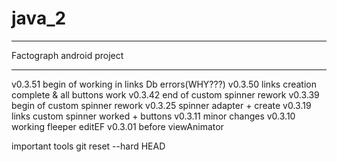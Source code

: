 java_2
======
___________
Factograph android project
________________________________
v0.3.51
 begin of working in links Db errors(WHY???)
v0.3.50
 links creation complete & all buttons work
v0.3.42
 end of custom spinner rework
v0.3.39
 begin of custom spinner rework
v0.3.25
 spinner adapter + create
v0.3.19
 links custom spinner worked + buttons
v0.3.11
 minor changes
v0.3.10
 working fleeper editEF
v0.3.01 
 before viewAnimator















important tools
git reset --hard HEAD